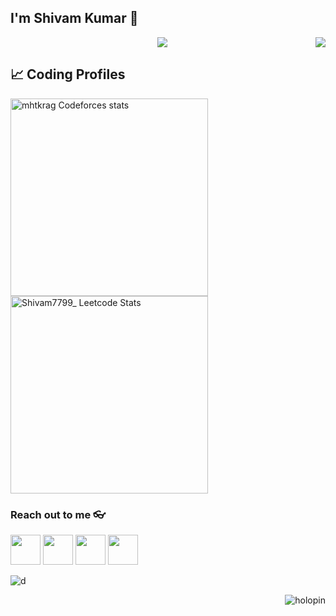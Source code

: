 ## I'm Shivam Kumar 🌚
<p align="center"><img align="center" src="http://github-readme-streak-stats.herokuapp.com?user=shivam999876&theme=react" />
<img align="right" src="https://github-readme-stats.vercel.app/api/top-langs/?username=shivam999876&langs_count=10&theme=react"/>

## 📈 Coding Profiles

<span>
<a href="https://codeforces.com/profile/shivam999876">
<img height="316" src="https://codeforces-readme-stats.vercel.app/api/card?username=mhtkrag&theme=github_dark&force_username=true&border_color=404040" alt="mhtkrag Codeforces stats"/>
</a>
<a href="https://leetcode.com/u/Shivam7799/">
<img height="316" src="https://leetcard.jacoblin.coolshivam_?theme=dark&font=Ubuntu&cache=14400&ext=contest&sheets=https://gist.githubusercontent.com/mohitagrawal_/5e715e284c89cace8f5fa09f7fb930b8/raw/ec0be570f114124b1a2156a660d67baa0ab5639d/leetcode_stats_card.css" alt="Shivam7799_ Leetcode Stats"/>
</a>
</span>


### Reach out to me 👓
<a href="https://www.linkedin.com/in/shivamkumar11/"><img src="https://blog-assets.hootsuite.com/wp-content/uploads/2018/09/In-2C-54px-R.png" width="48px" height="48px"></a>
<a href="https://github.com/shivam999876"><img src="https://cdn.icon-icons.com/icons2/2351/PNG/512/logo_github_icon_143196.png" width="48px" height="48px"></a>
<a href="https://x.com/shivam999876"><img src="https://i.ibb.co/kmgQVyW/twitter.png" width="48px" height="48px"></a>
<a href="https://www.instagram.com/shivam771999/"><img src="https://upload.wikimedia.org/wikipedia/commons/thumb/a/a5/Instagram_icon.png/1024px-Instagram_icon.png" width="48px" height="48px"></a> 


![d](https://visitor-badge.laobi.icu/badge?page_id=shivam999876)

<a href="https://holopin.me/shivam999876"/></a>
<a href="https://holopin.me/shivam999876"/></a>

<img align="right" alt="holopin" src="https://holopin.me/shivam999876">
